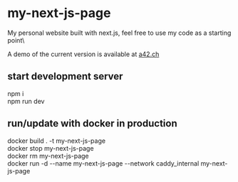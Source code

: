 # my-next-js-page
My personal website built with next.js, feel free to use my code as a starting point\

A demo of the current version is available at [a42.ch](https://a42.ch)

## start development server
npm i\
npm run dev

## run/update with docker in production
docker build . -t my-next-js-page\
docker stop my-next-js-page\
docker rm my-next-js-page\
docker run -d --name my-next-js-page --network caddy_internal my-next-js-page

